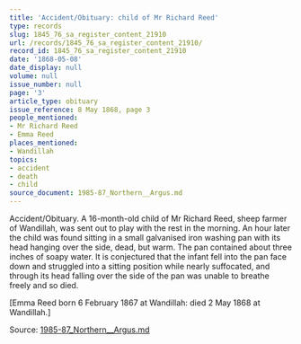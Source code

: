 ```yaml
---
title: 'Accident/Obituary: child of Mr Richard Reed'
type: records
slug: 1845_76_sa_register_content_21910
url: /records/1845_76_sa_register_content_21910/
record_id: 1845_76_sa_register_content_21910
date: '1868-05-08'
date_display: null
volume: null
issue_number: null
page: '3'
article_type: obituary
issue_reference: 8 May 1868, page 3
people_mentioned:
- Mr Richard Reed
- Emma Reed
places_mentioned:
- Wandillah
topics:
- accident
- death
- child
source_document: 1985-87_Northern__Argus.md
---
```


Accident/Obituary.  A 16-month-old child of Mr Richard Reed, sheep farmer of Wandillah, was sent out to play with the rest in the morning.  An hour later the child was found sitting in a small galvanised iron washing pan with its head hanging over the side, dead, but warm.  The pan contained about three inches of soapy water.  It is conjectured that the infant fell into the pan face down and struggled into a sitting position while nearly suffocated, and through its head falling over the side of the pan was unable to breathe freely and so died.

[Emma Reed born 6 February 1867 at Wandillah: died 2 May 1868 at Wandillah.]

Source: [1985-87_Northern__Argus.md](/downloads/markdown/1985-87_Northern__Argus.md)
